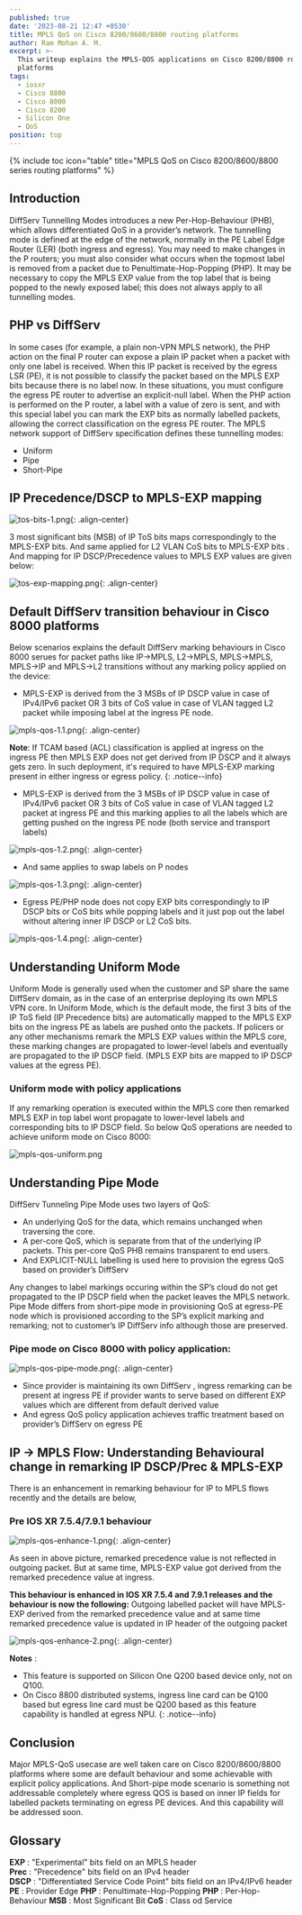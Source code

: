 ```yaml
---
published: true
date: '2023-08-21 12:47 +0530'
title: MPLS QoS on Cisco 8200/8600/8800 routing platforms
author: Ram Mohan A. M.
excerpt: >-
  This writeup explains the MPLS-QOS applications on Cisco 8200/8800 routing
  platforms
tags:
  - iosxr
  - Cisco 8800
  - Cisco 8000
  - Cisco 8200
  - Silicon One
  - QoS
position: top
---
```

{% include toc icon="table" title="MPLS QoS on Cisco 8200/8600/8800 series routing platforms" %}

## Introduction
DiffServ Tunnelling Modes introduces a new Per-Hop-Behaviour (PHB), which allows differentiated QoS in a provider’s network. The tunnelling mode is defined at the edge of the network, normally in the PE Label Edge Router (LER) (both ingress and egress). You may need to make changes in the P routers; you must also consider what occurs when the topmost label is removed from a packet due to Penultimate-Hop-Popping (PHP). It may be necessary to copy the MPLS EXP value from the top label that is being popped to the newly exposed label; this does not always apply to all tunnelling modes.

## PHP vs DiffServ
In some cases (for example, a plain non-VPN MPLS network), the PHP action on the final P router can expose a plain IP packet when a packet with only one label is received. When this IP packet is received by the egress LSR (PE), it is not possible to classify the packet based on the MPLS EXP bits because there is no label now. In these situations, you must configure the egress PE router to advertise an explicit-null label. When the PHP action is performed on the P router, a label with a value of zero is sent, and with this special label you can mark the EXP bits as normally labelled packets, allowing the correct classification on the egress PE router.
The MPLS network support of DiffServ specification defines these tunnelling modes:
  - Uniform
  - Pipe
  - Short-Pipe


## IP Precedence/DSCP to MPLS-EXP mapping


![tos-bits-1.png]({{site.baseurl}}/images/tos-bits-1.png){: .align-center}

3 most significant bits (MSB) of IP ToS bits maps correspondingly to the MPLS-EXP bits. And same applied for L2 VLAN CoS bits to MPLS-EXP bits . And mapping for IP DSCP/Precedence values to MPLS EXP values are given below:



![tos-exp-mapping.png]({{site.baseurl}}/images/tos-exp-mapping.png){: .align-center}

## Default DiffServ transition behaviour in Cisco 8000 platforms

Below scenarios explains the default DiffServ marking behaviours in Cisco 8000 serues for packet paths like IP->MPLS, L2->MPLS, MPLS->MPLS, MPLS->IP and MPLS->L2 transitions without any marking policy applied on the device:
 
-	MPLS-EXP is derived from the 3 MSBs of IP DSCP value in case of IPv4/IPv6  packet OR 3 bits of CoS value in case of VLAN tagged L2 packet while imposing label at the ingress PE node.  

![mpls-qos-1.1.png]({{site.baseurl}}/images/mpls-qos-1.1.png){: .align-center}


  
**Note**: If TCAM based (ACL) classification is applied at ingress on the ingress PE then MPLS EXP does not get derived from IP DSCP and it always gets zero. In such deployment, it's required  to have MPLS-EXP marking present in either ingress or egress policy.
{: .notice--info}



-	MPLS-EXP is derived from the 3 MSBs of IP DSCP value in case of IPv4/IPv6  packet OR 3 bits of CoS value in case of VLAN tagged L2 packet at ingress PE and this marking applies to all the labels which are getting pushed on the ingress PE node (both service and transport labels)

![mpls-qos-1.2.png]({{site.baseurl}}/images/mpls-qos-1.2.png){: .align-center}



-	And same applies to swap labels on P nodes

![mpls-qos-1.3.png]({{site.baseurl}}/images/mpls-qos-1.3.png){: .align-center}


-	Egress PE/PHP node does not copy EXP bits correspondingly to IP DSCP bits or CoS bits while popping labels and it just pop out the label without altering inner IP DSCP or L2 CoS bits.


![mpls-qos-1.4.png]({{site.baseurl}}/images/mpls-qos-1.4.png){: .align-center}


## Understanding Uniform Mode

Uniform Mode is generally used when the customer and SP share the same DiffServ domain, as in the case of an enterprise deploying its own MPLS VPN core.
In Uniform Mode, which is the default mode, the first 3 bits of the IP ToS field (IP Precedence bits) are automatically mapped to the MPLS EXP bits on the ingress PE as labels are pushed onto the packets.
If policers or any other mechanisms remark the MPLS EXP values within the MPLS core, these marking changes are propagated to lower-level labels and eventually are propagated to the IP DSCP field. (MPLS EXP bits are mapped to IP DSCP values at the egress PE).
 
### Uniform mode with policy applications
If any remarking operation is executed within the MPLS core then remarked MPLS EXP in top label wont propagate to lower-level labels and corresponding bits to IP DSCP field. So below QoS operations are needed to achieve uniform mode on Cisco 8000:


![mpls-qos-uniform.png]({{site.baseurl}}/images/mpls-qos-uniform.png)


## Understanding Pipe Mode

DiffServ Tunneling Pipe Mode uses two layers of QoS:
  - An underlying QoS for the data, which remains unchanged when traversing the core.
  - A per-core QoS, which is separate from that of the underlying IP packets. This per-core QoS PHB remains transparent to end users.
  - And EXPLICIT-NULL labelling is used here to provision the egress QoS based on provider’s DiffServ

Any changes to label markings occuring within the SP’s cloud do not get propagated to the IP DSCP field when the packet leaves the MPLS network.
Pipe Mode differs from short-pipe mode in provisioning QoS at egress-PE node which is provisioned according to the SP’s explicit marking and remarking; not to customer’s IP DiffServ info although those are preserved.
 
### Pipe mode on Cisco 8000 with policy application:

![mpls-qos-pipe-mode.png]({{site.baseurl}}/images/mpls-qos-pipe-mode.png){: .align-center}


-	Since provider is maintaining its own DiffServ , ingress remarking can be present at ingress PE if provider wants to serve based on different EXP values which are different from default derived value
-	And egress QoS policy application achieves traffic treatment based on provider’s DiffServ on egress PE


## IP -> MPLS Flow: Understanding Behavioural change in remarking IP DSCP/Prec & MPLS-EXP
There is an enhancement in remarking behaviour for IP to MPLS flows recently and the details are below,

### Pre IOS XR 7.5.4/7.9.1 behaviour

![mpls-qos-enhance-1.png]({{site.baseurl}}/images/mpls-qos-enhance-1.png){: .align-center}



As seen in above picture, remarked precedence value is not reflected in outgoing packet. But at same time, MPLS-EXP value got derived from the remarked precedence value at ingress.

**This behaviour is enhanced in IOS XR 7.5.4 and 7.9.1 releases and the behaviour is now the following:** Outgoing labelled packet will have MPLS-EXP derived from the remarked precedence value and at same time remarked precedence value is updated in IP header of the outgoing packet

![mpls-qos-enhance-2.png]({{site.baseurl}}/images/mpls-qos-enhance-2.png){: .align-center}


**Notes** :
  - This feature is supported on Silicon One Q200 based device only, not on Q100.
  - On Cisco 8800 distributed systems, ingress line card can be Q100 based but egress line card must be Q200 based as this feature capability is handled at egress NPU.
{: .notice--info}

## Conclusion

Major MPLS-QoS usecase are well taken care on Cisco 8200/8600/8800 platforms where some are default behaviour and some achievable with explicit policy applications. And Short-pipe mode scenario is something not addressable completely where egress QOS is based on inner IP fields for labelled packets terminating on egress PE devices. And this capability will be addressed soon.


## Glossary

**EXP**  : "Experimental" bits field on an MPLS header  
**Prec** : "Precedence" bits field on an IPv4 header  
**DSCP** : "Differentiated Service Code Point" bits field on an IPv4/IPv6 header  
**PE**   : Provider Edge 
**PHP**  : Penultimate-Hop-Popping 
**PHP**  : Per-Hop-Behaviour 
**MSB**  : Most Significant Bit 
**CoS**  : Class od Service
